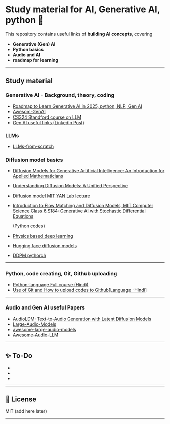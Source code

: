 # Study material for AI, Generative AI, python 🚀

This repository contains useful links of **building AI concepts**, covering

- **Generative (Gen) AI**  
- **Python basics**
- **Audio and AI**
- **roadmap for learning**  

---
## Study material

### Generative AI - Background, theory, coding
- [Roadmap to Learn Generative AI in 2025, python, NLP, Gen AI](https://github.com/krishnaik06/Roadmap-To-Learn-Generative-AI-In-2025)
- [Awesom-GenAI](https://github.com/degouville/awesome-genai)
- [CS324 Standford course on LLM](https://stanford-cs324.github.io/winter2022/lectures/introduction/)
- [Gen AI useful links (LinkedIn Post)](https://www.linkedin.com/posts/youssef-hosni-b2960b135_if-you-want-to-start-studying-generative-activity-7125908710702350336-vhsm?utm_source=share&utm_medium=member_desktop&rcm=ACoAAA11imEBc1ATzo4gHVzRNPYoaOL7P_NBULI)

### LLMs
- [LLMs-from-scratch](https://github.com/rasbt/LLMs-from-scratch?tab=readme-ov-file)

  
### Diffusion model basics
- [Diffusion Models for Generative Artificial Intelligence: An Introduction for Applied Mathematicians](https://doi.org/10.1137/23M1626232)
- [Understanding Diffusion Models: A Unified Perspective](https://arxiv.org/abs/2208.11970)
- [Diffusion model MIT YAN Lab lecture](https://youtu.be/7s2YAGoLcCA?list=PL80kAHvQbh-pT4lCkDT53zT8DKmhE0idB)
- [Introduction to Flow Matching and Diffusion Models, MIT Computer Science Class 6.S184: Generative AI with Stochastic Differential Equations](https://diffusion.csail.mit.edu/)
  
  (Python codes)
- [Physics based deep learning](https://physicsbaseddeeplearning.org/probmodels-ddpm-fm.html)
- [Hugging face diffusion models](https://huggingface.co/learn/diffusion-course/en/unit1/3)
- [DDPM pythorch](https://github.com/lucidrains/denoising-diffusion-pytorch)
---

### Python, code creating, Git, Github uploading
- [Python-language Full course (Hindi)](https://www.youtube.com/watch?v=t2_Q2BRzeEE&list=PLGjplNEQ1it8-0CmoljS5yeV-GlKSUEt0)
- [Use of Git and How to upload codes to Github[Language -Hindi]](https://youtu.be/Ez8F0nW6S-w?si=6EVO4xcu0X5mJ-4a)


---

### Audio and Gen AI useful Papers
- [AudioLDM: Text-to-Audio Generation with Latent Diffusion Models](https://audioldm.github.io/)
- [Large-Audio-Models](https://github.com/liusongxiang/Large-Audio-Models)
- [awesome-large-audio-models](https://github.com/EmulationAI/awesome-large-audio-models)
- [Awesome-Audio-LLM](https://github.com/AudioLLMs/Awesome-Audio-LLM)
---

## ✨ To-Do
-
-
-

---

## 📌 License
 MIT (add here later)

---
